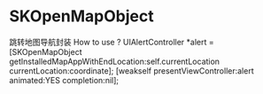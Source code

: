 # SKOpenMapObject
跳转地图导航封装
How to use ?
UIAlertController *alert = [SKOpenMapObject getInstalledMapAppWithEndLocation:self.currentLocation currentLocation:coordinate];
            [weakself presentViewController:alert animated:YES completion:nil];
